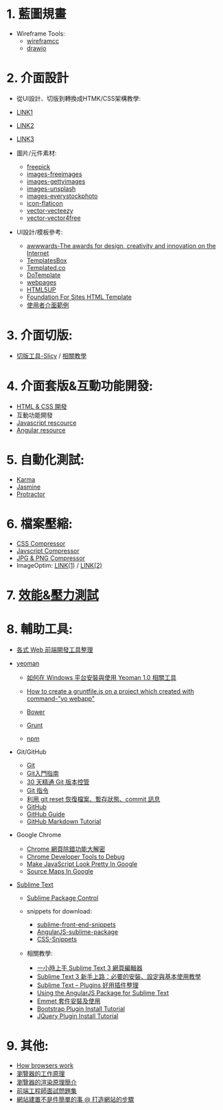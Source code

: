 # 1. 藍圖規畫
* Wireframe Tools:
  * [wireframcc](https://wireframe.cc/)
  * [drawio](https://www.draw.io/)

# 2. 介面設計
 
 * 從UI設計、切版到轉換成HTMK/CSS架構教學:
  * [LINK1](http://1stwebdesigner.com/psd-to-html/)
  * [LINK2](http://wegraphics.net/blog/tutorials/designing-a-highly-professional-website-from-the-sketch-to-the-code/)
  * [LINK3](http://code.tutsplus.com/tutorials/design-and-code-your-first-website-in-easy-to-understand-steps--net-6062)

 * 圖片/元件素材:
    * [freepick](http://www.freepik.com/free-icons)
    * [images-freeimages](http://www.freeimages.co.uk/)
    * [images-gettyimages](http://www.gettyimages.com/?corbis)
    * [images-unsplash](https://unsplash.com/) 
    * [images-everystockphoto](http://www.everystockphoto.com/)
    * [icon-flaticon](http://www.flaticon.com/)
    * [vector-vecteezy](http://www.vecteezy.com/)
    * [vector-vector4free](http://vector4free.com/)
  
 * UI設計/模板參考: 
    * [awwwards-The awards for design, creativity and innovation on the Internet](http://www.awwwards.com/) 
    * [TemplatesBox](https://www.templatesbox.com/templates.htm)
    * [Templated.co](https://templated.co/)
    * [DoTemplate](http://www.dotemplate.com/)
    * [webpages](http://www.webpage.com.tw/free-templates.html)
    * [HTML5UP](https://html5up.net/)
    * [Foundation For Sites HTML Template](http://foundation.zurb.com/templates.html)
    * [使用者介面範例](http://ui-patterns.com/patterns)
 
# 3. 介面切版: 
 * [切版工具-Slicy](http://macrabbit.com/slicy/) /     [相關教學](http://blog.akanelee.me/posts/177345-favorite-diagram-artifact-slicy/)
  
# 4. 介面套版&互動功能開發:
 * [HTML & CSS 開發](https://github.com/Derekc1031/HTML-CSS)
 * 互動功能開發
  * [Javascript rescource](https://github.com/Derekc1031/Javascript) 
  * [Angular resource](https://github.com/Derekc1031/AngularJS)
  
# 5. 自動化測試:
 * [Karma](http://karma-runner.github.io/0.12/intro/installation.html)
 * [Jasmine](http://jasmine.github.io/)
 * [Protractor](http://www.protractortest.org/#/)

# 6. 檔案壓縮:
 * [CSS Compressor](http://csscompressor.com/)
 * [Javscript Compressor](http://ppt.cc/yMkVE)
 * [JPG & PNG Compressor](https://tinypng.com/)
 * ImageOptim: [LINK(1)](https://briian.com/8243/imageoptim.html) / [LINK(2)](https://imageoptim.com/versions.html)

# 7. [效能&壓力測試](https://github.com/Derekc1031/Web-Performance-Tuning)
 
# 8. 輔助工具:

* [各式 Web 前端開發工具整理](https://github.com/doggy8088/frontend-tools)

* [yeoman](https://github.com/yeoman/yeoman)
  
  * [如何在 Windows 平台安裝與使用 Yeoman 1.0 相關工具](http://blog.miniasp.com/post/2013/08/11/Yeoman-1-0-Installation-and-Usage-on-Windows.aspx)
  
  * [How to create a gruntfile.js on a project which created with command-"yo webapp"](https://github.com/Derekc1031/Front-End-Developing-Tools/blob/master/doc/How%20to%20create%20a%20gruntfile.js%20on%20a%20project%20which%20created%20with%20command-%22yo%20webapp%22.md)
  
  * [Bower](https://bower.io/)
  * [Grunt](http://gruntjs.com/)
  * [npm](https://docs.npmjs.com/) 

* Git/GitHub
  * [Git](https://git-scm.com/book/zh-tw/v1)
   * [Git入門指南](http://backlogtool.com/git-guide/tw/)
   * [30 天精通 Git 版本控管](https://github.com/doggy8088/Learn-Git-in-30-days)
   * [Git 指令](http://blog.gogojimmy.net/2012/02/29/git-scenario/)
   * [利用 git reset 恢復檔案、暫存狀態、commit 訊息](http://ppt.cc/S15LR)
  * [GitHub](https://github.com/)
   * [GitHub Guide](https://guides.github.com/)
   * [GitHub Markdown Tutorial](https://guides.github.com/features/mastering-markdown/)

* Google Chrome 
  * [Chrome 網頁除錯功能大解密](https://www.udemy.com/chrome-devtools/)
  * [Chrome Developer Tools to Debug](https://developers.google.com/web/tools/chrome-devtools/?hl=en)
  * [Make JavaScript Look Pretty In Google](https://developers.google.com/web/tools/chrome-devtools/debug/readability/pretty-print?hl=en)
  * [Source Maps In Google](https://github.com/gonsakon/Learn-Sass-in-90-days/blob/master/docs/Sass3.3/Source%20Maps.markdown)

* [Sublime Text](https://www.sublimetext.com/)
  * [Sublime Package Control](https://packagecontrol.io/)
 
  * snippets for download:
    * [sublime-front-end-snippets](https://github.com/brazilian-dev/sublime-front-end-snippets)
    * [AngularJS-sublime-package](https://github.com/angular-ui/AngularJS-sublime-package)
    * [CSS-Snippets](https://github.com/joshnh/CSS-Snippets)

  * 相關教學:
    * [一小時上手 Sublime Text 3 網頁編輯器](https://www.udemy.com/sublime-text-3/)
    * [Sublime Text 3 新手上路：必要的安裝、設定與基本使用教學](http://blog.miniasp.com/post/2014/01/06/Useful-tool-Sublime-Text-3-Quick-Start.aspx)
    * [Sublime Text – Plugins 好用插件整理](http://ppt.cc/zYxKQ)
    * [Using the AngularJS Package for Sublime Text](http://weblogs.asp.net/dwahlin/using-the-angularjs-package-for-sublime-text)
    * [Emmet 套件安裝及使用](http://youradsor.appspot.com/u?purl=bG10aC50ZW1tZS0zLXR4ZXQtZW1pbGJ1cy84MC80MTAyL21vYy50b3BzZ29sYi50aS1yZXBzYWovLzpwdHRo)
    * [Bootstrap Plugin Install Tutorial](https://www.youtube.com/watch?v=bi58bo2sSDQ)
    * [JQuery Plugin Install Tutorial](https://www.youtube.com/watch?v=cAl9SsOR3Zs)
 
# 9. 其他:
  * [How browsers work](http://taligarsiel.com/Projects/howbrowserswork1.htm)
   * [瀏覽器的工作原理](http://www.html5rocks.com/zh/tutorials/internals/howbrowserswork/)
   * [瀏覽器的渲染原理簡介](http://inspiregate.com/programming/other/452-the-browser-39-s-rendering-principle.html)
  * [前端工程師面試問題集](https://github.com/h5bp/Front-end-Developer-Interview-Questions/tree/master/Translations/Chinese-Traditional#contributors) 
  * [網站建置不是件簡單的事 @ 打造網站的步驟](http://blog.miniasp.com/post/2011/09/28/Building-Website-is-not-that-easy-the-SOP.aspx)
